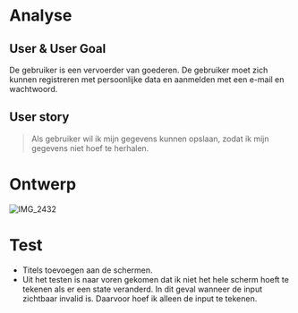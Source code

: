 # Analyse

## User & User Goal
De gebruiker is een vervoerder van goederen. De gebruiker moet zich kunnen registreren met persoonlijke data en aanmelden met een e-mail en wachtwoord.

## User story
> Als gebruiker wil ik mijn gegevens kunnen opslaan, zodat ik mijn gegevens niet hoef te herhalen.

# Ontwerp
![IMG_2432](https://user-images.githubusercontent.com/47314813/206697500-21579f03-9a3f-486e-9167-ee36a87cb9e5.jpg)

# Test
* Titels toevoegen aan de schermen.
* Uit het testen is naar voren gekomen dat ik niet het hele scherm hoeft te tekenen als er een state veranderd. In dit geval wanneer de input zichtbaar invalid is. Daarvoor hoef ik alleen de input te tekenen.
